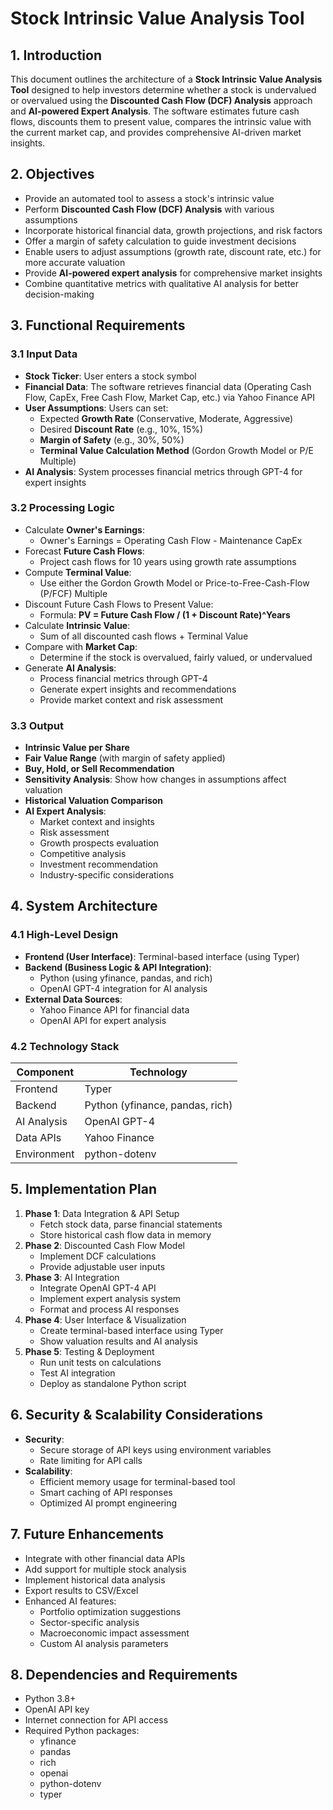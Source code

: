 # Stock Intrinsic Value Analysis Tool

## 1. Introduction
This document outlines the architecture of a **Stock Intrinsic Value Analysis Tool** designed to help investors determine whether a stock is undervalued or overvalued using the **Discounted Cash Flow (DCF) Analysis** approach and **AI-powered Expert Analysis**. The software estimates future cash flows, discounts them to present value, compares the intrinsic value with the current market cap, and provides comprehensive AI-driven market insights.

## 2. Objectives
- Provide an automated tool to assess a stock's intrinsic value
- Perform **Discounted Cash Flow (DCF) Analysis** with various assumptions
- Incorporate historical financial data, growth projections, and risk factors
- Offer a margin of safety calculation to guide investment decisions
- Enable users to adjust assumptions (growth rate, discount rate, etc.) for more accurate valuation
- Provide **AI-powered expert analysis** for comprehensive market insights
- Combine quantitative metrics with qualitative AI analysis for better decision-making

## 3. Functional Requirements
### 3.1 Input Data
- **Stock Ticker**: User enters a stock symbol
- **Financial Data**: The software retrieves financial data (Operating Cash Flow, CapEx, Free Cash Flow, Market Cap, etc.) via Yahoo Finance API
- **User Assumptions**: Users can set:
  - Expected **Growth Rate** (Conservative, Moderate, Aggressive)
  - Desired **Discount Rate** (e.g., 10%, 15%)
  - **Margin of Safety** (e.g., 30%, 50%)
  - **Terminal Value Calculation Method** (Gordon Growth Model or P/E Multiple)
- **AI Analysis**: System processes financial metrics through GPT-4 for expert insights

### 3.2 Processing Logic
- Calculate **Owner's Earnings**:
  - Owner's Earnings = Operating Cash Flow - Maintenance CapEx
- Forecast **Future Cash Flows**:
  - Project cash flows for 10 years using growth rate assumptions
- Compute **Terminal Value**:
  - Use either the Gordon Growth Model or Price-to-Free-Cash-Flow (P/FCF) Multiple
- Discount Future Cash Flows to Present Value:
  - Formula: **PV = Future Cash Flow / (1 + Discount Rate)^Years**
- Calculate **Intrinsic Value**:
  - Sum of all discounted cash flows + Terminal Value
- Compare with **Market Cap**:
  - Determine if the stock is overvalued, fairly valued, or undervalued
- Generate **AI Analysis**:
  - Process financial metrics through GPT-4
  - Generate expert insights and recommendations
  - Provide market context and risk assessment

### 3.3 Output
- **Intrinsic Value per Share**
- **Fair Value Range** (with margin of safety applied)
- **Buy, Hold, or Sell Recommendation**
- **Sensitivity Analysis**: Show how changes in assumptions affect valuation
- **Historical Valuation Comparison**
- **AI Expert Analysis**:
  - Market context and insights
  - Risk assessment
  - Growth prospects evaluation
  - Competitive analysis
  - Investment recommendation
  - Industry-specific considerations

## 4. System Architecture
### 4.1 High-Level Design
- **Frontend (User Interface)**: Terminal-based interface (using Typer)
- **Backend (Business Logic & API Integration)**:
  - Python (using yfinance, pandas, and rich)
  - OpenAI GPT-4 integration for AI analysis
- **External Data Sources**:
  - Yahoo Finance API for financial data
  - OpenAI API for expert analysis

### 4.2 Technology Stack
| Component         | Technology            |
|------------------|----------------------|
| Frontend         | Typer                |
| Backend          | Python (yfinance, pandas, rich) |
| AI Analysis      | OpenAI GPT-4         |
| Data APIs        | Yahoo Finance        |
| Environment      | python-dotenv        |

## 5. Implementation Plan
1. **Phase 1**: Data Integration & API Setup
   - Fetch stock data, parse financial statements
   - Store historical cash flow data in memory
2. **Phase 2**: Discounted Cash Flow Model
   - Implement DCF calculations
   - Provide adjustable user inputs
3. **Phase 3**: AI Integration
   - Integrate OpenAI GPT-4 API
   - Implement expert analysis system
   - Format and process AI responses
4. **Phase 4**: User Interface & Visualization
   - Create terminal-based interface using Typer
   - Show valuation results and AI analysis
5. **Phase 5**: Testing & Deployment
   - Run unit tests on calculations
   - Test AI integration
   - Deploy as standalone Python script

## 6. Security & Scalability Considerations
- **Security**:
  - Secure storage of API keys using environment variables
  - Rate limiting for API calls
- **Scalability**:
  - Efficient memory usage for terminal-based tool
  - Smart caching of API responses
  - Optimized AI prompt engineering

## 7. Future Enhancements
- Integrate with other financial data APIs
- Add support for multiple stock analysis
- Implement historical data analysis
- Export results to CSV/Excel
- Enhanced AI features:
  - Portfolio optimization suggestions
  - Sector-specific analysis
  - Macroeconomic impact assessment
  - Custom AI analysis parameters

## 8. Dependencies and Requirements
- Python 3.8+
- OpenAI API key
- Internet connection for API access
- Required Python packages:
  - yfinance
  - pandas
  - rich
  - openai
  - python-dotenv
  - typer

